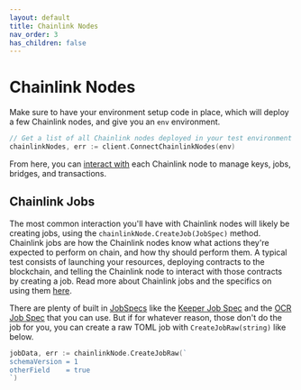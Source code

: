 ```yaml
---
layout: default
title: Chainlink Nodes
nav_order: 3
has_children: false
---
```


# Chainlink Nodes

Make sure to have your environment setup code in place, which will deploy a few Chainlink nodes, and give you an `env` environment.

```go
// Get a list of all Chainlink nodes deployed in your test environment
chainlinkNodes, err := client.ConnectChainlinkNodes(env)
```

From here, you can [interact with](https://pkg.go.dev/github.com/smartcontractkit/integrations-framework/client#Chainlink) each Chainlink node to manage keys, jobs, bridges, and transactions.

## Chainlink Jobs

The most common interaction you'll have with Chainlink nodes will likely be creating jobs, using the `chainlinkNode.CreateJob(JobSpec)` method. Chainlink jobs are how the Chainlink nodes know what actions they're expected to perform on chain, and how thy should perform them. A typical test consists of launching your resources, deploying contracts to the blockchain, and telling the Chainlink node to interact with those contracts by creating a job. Read more about Chainlink jobs and the specifics on using them [here](https://docs.chain.link/docs/jobs/).

There are plenty of built in [JobSpecs](https://pkg.go.dev/github.com/smartcontractkit/integrations-framework/client#JobSpec) like the [Keeper Job Spec](https://pkg.go.dev/github.com/smartcontractkit/integrations-framework/client#KeeperJobSpec) and the [OCR Job Spec](https://pkg.go.dev/github.com/smartcontractkit/integrations-framework/client#OCRTaskJobSpec) that you can use. But if for whatever reason, those don't do the job for you, you can create a raw TOML job with `CreateJobRaw(string)` like below.

```go
jobData, err := chainlinkNode.CreateJobRaw(`
schemaVersion = 1
otherField    = true
`)
```
